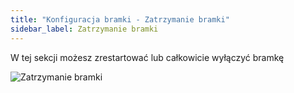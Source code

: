 ```yaml
---
title: "Konfiguracja bramki - Zatrzymanie bramki"
sidebar_label: Zatrzymanie bramki
---
```


W tej sekcji możesz zrestartować lub całkowicie wyłączyć bramkę

![Zatrzymanie bramki](/img/en/bramka/config_ais_dom_section7.png)

